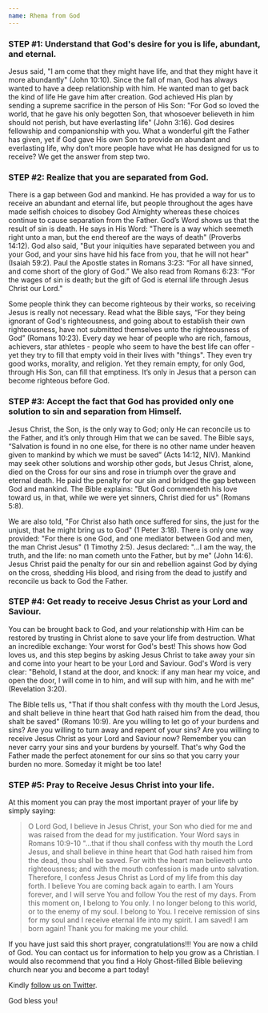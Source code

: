 ```yaml
---
name: Rhema from God
---
```


### STEP #1: Understand that God's desire for you is life, abundant, and eternal.

Jesus said, "I am come that they might have life, and that they might have it more abundantly" (John 10:10). Since the fall of man, God has always wanted to have a deep relationship with him. He wanted man to get back the kind of life He gave him after creation. God achieved His plan by sending a supreme sacrifice in the person of His Son: "For God so loved the world, that he gave his only begotten Son, that whosoever believeth in him should not perish, but have everlasting life" (John 3:16). God desires fellowship and companionship with you. What a wonderful gift the Father has given, yet if God gave His own Son to provide an abundant and everlasting life, why don’t more people have what He has designed for us to receive? We get the answer from step two.

### STEP #2: Realize that you are separated from God.

There is a gap between God and mankind. He has provided a way for us to receive an abundant and eternal life, but people throughout the ages have made selfish choices to disobey God Almighty whereas these choices continue to cause separation from the Father. God’s Word shows us that the result of sin is death. He says in His Word: "There is a way which seemeth right unto a man, but the end thereof are the ways of death" (Proverbs 14:12). God also said, "But your iniquities have separated between you and your God, and your sins have hid his face from you, that he will not hear" (Isaiah 59:2). Paul the Apostle states in Romans 3:23: “For all have sinned, and come short of the glory of God.” We also read from Romans 6:23: “For the wages of sin is death; but the gift of God is eternal life through Jesus Christ our Lord."

Some people think they can become righteous by their works, so receiving Jesus is really not necessary. Read what the Bible says, “For they being ignorant of God's righteousness, and going about to establish their own righteousness, have not submitted themselves unto the righteousness of God” (Romans 10:23). Every day we hear of people who are rich, famous, achievers, star athletes - people who seem to have the best life can offer - yet they try to fill that empty void in their lives with "things". They even try good works, morality, and religion. Yet they remain empty, for only God, through His Son, can fill that emptiness. It’s only in Jesus that a person can become righteous before God.

### STEP #3: Accept the fact that God has provided only one solution to sin and separation from Himself.

Jesus Christ, the Son, is the only way to God; only He can reconcile us to the Father, and it’s only through Him that we can be saved. The Bible says, “Salvation is found in no one else, for there is no other name under heaven given to mankind by which we must be saved” (Acts 14:12, NIV). Mankind may seek other solutions and worship other gods, but Jesus Christ, alone, died on the Cross for our sins and rose in triumph over the grave and eternal death. He paid the penalty for our sin and bridged the gap between God and mankind. The Bible explains: "But God commendeth his love toward us, in that, while we were yet sinners, Christ died for us" (Romans 5:8).

We are also told, "For Christ also hath once suffered for sins, the just for the unjust, that he might bring us to God" (1 Peter 3:18). There is only one way provided: "For there is one God, and one mediator between God and men, the man Christ Jesus" (1 Timothy 2:5). Jesus declared: "...I am the way, the truth, and the life: no man cometh unto the Father, but by me" (John 14:6). Jesus Christ paid the penalty for our sin and rebellion against God by dying on the cross, shedding His blood, and rising from the dead to justify and reconcile us back to God the Father.

### STEP #4: Get ready to receive Jesus Christ as your Lord and Saviour.

You can be brought back to God, and your relationship with Him can be restored by trusting in Christ alone to save your life from destruction. What an incredible exchange: Your worst for God's best!  This shows how God loves us, and this step begins by asking Jesus Christ to take away your sin and come into your heart to be your Lord and Saviour. God's Word is very clear: "Behold, I stand at the door, and knock: if any man hear my voice, and open the door, I will come in to him, and will sup with him, and he with me" (Revelation 3:20).

The Bible tells us, "That if thou shalt confess with thy mouth the Lord Jesus, and shalt believe in thine heart that God hath raised him from the dead, thou shalt be saved" (Romans 10:9). Are you willing to let go of your burdens and sins?  Are you willing to turn away and repent of your sins?  Are you willing to receive Jesus Christ as your Lord and Saviour now? Remember you can never carry your sins and your burdens by yourself. That's why God the Father made the perfect atonement for our sins so that you carry your burden no more. Someday it might be too late!

### STEP #5: Pray to Receive Jesus Christ into your life.

At this moment you can pray the most important prayer of your life by simply saying:

> O Lord God, I believe in Jesus Christ, your Son who died for me and was raised from the dead for my justification. Your Word says in Romans 10:9-10 "...that if thou shall confess with thy mouth the Lord Jesus, and shall believe in thine heart that God hath raised him from the dead, thou shall be saved. For with the heart man believeth unto righteousness; and with the mouth confession is made unto salvation. Therefore, I confess Jesus Christ as Lord of my life from this day forth. I believe You are coming back again to earth. I am Yours forever, and I will serve You and follow You the rest of my days. From this moment on, I belong to You only. I no longer belong to this world, or to the enemy of my soul. I belong to You. I receive remission of sins for my soul and I receive eternal life into my spirit. I am saved! I am born again! Thank you for making me your child.

If you have just said this short prayer, congratulations!!! You are now a child of God. You can contact us for information to help you grow as a Christian. I would also recommend that you find a Holy Ghost-filled Bible believing church near you and become a part today!

Kindly [follow us on Twitter](https://twitter.com/rhemafromgod).

God bless you!
